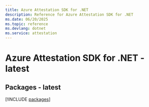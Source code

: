 ```yaml
---
title: Azure Attestation SDK for .NET
description: Reference for Azure Attestation SDK for .NET
ms.date: 06/20/2025
ms.topic: reference
ms.devlang: dotnet
ms.service: attestation
---
```

# Azure Attestation SDK for .NET - latest
## Packages - latest
[!INCLUDE [packages](attestation-index.md)]